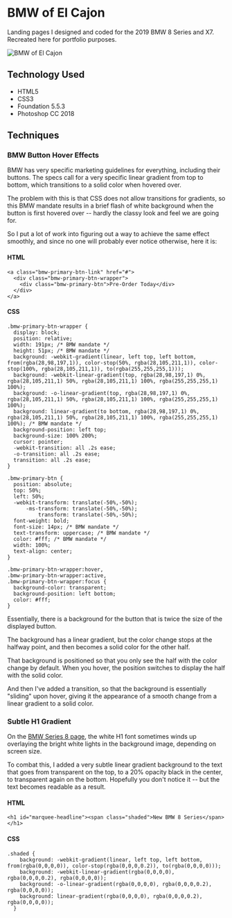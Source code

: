 # BMW of El Cajon

Landing pages I designed and coded for the 2019 BMW 8 Series and X7. Recreated here for portfolio purposes.

![BMW of El Cajon](https://github.com/toddcf/bmw-el-cajon/assets/img/2019-x7/overhead-helipad/1268x499-min.jpg "BMW of El Cajon")

## Technology Used

- HTML5
- CSS3
- Foundation 5.5.3
- Photoshop CC 2018

## Techniques

### BMW Button Hover Effects

BMW has very specific marketing guidelines for everything, including their buttons. The specs call for a very specific linear gradient from top to bottom, which transitions to a solid color when hovered over.

The problem with this is that CSS does not allow transitions for gradients, so this BMW mandate results in a brief flash of white background when the button is first hovered over -- hardly the classy look and feel we are going for.

So I put a lot of work into figuring out a way to achieve the same effect smoothly, and since no one will probably ever notice otherwise, here it is:

#### HTML

```
<a class="bmw-primary-btn-link" href="#">
  <div class="bmw-primary-btn-wrapper">
    <div class="bmw-primary-btn">Pre-Order Today</div>
  </div>
</a>
```

#### CSS

```
.bmw-primary-btn-wrapper {
  display: block;
  position: relative;
  width: 191px; /* BMW mandate */
  height: 51px; /* BMW mandate */
  background: -webkit-gradient(linear, left top, left bottom, from(rgba(28,98,197,1)), color-stop(50%, rgba(28,105,211,1)), color-stop(100%, rgba(28,105,211,1)), to(rgba(255,255,255,1)));
  background: -webkit-linear-gradient(top, rgba(28,98,197,1) 0%, rgba(28,105,211,1) 50%, rgba(28,105,211,1) 100%, rgba(255,255,255,1) 100%);
  background: -o-linear-gradient(top, rgba(28,98,197,1) 0%, rgba(28,105,211,1) 50%, rgba(28,105,211,1) 100%, rgba(255,255,255,1) 100%);
  background: linear-gradient(to bottom, rgba(28,98,197,1) 0%, rgba(28,105,211,1) 50%, rgba(28,105,211,1) 100%, rgba(255,255,255,1) 100%); /* BMW mandate */
  background-position: left top;
  background-size: 100% 200%;
  cursor: pointer;
  -webkit-transition: all .2s ease;
  -o-transition: all .2s ease;
  transition: all .2s ease;
}

.bmw-primary-btn {
  position: absolute;
  top: 50%;
  left: 50%;
  -webkit-transform: translate(-50%,-50%);
      -ms-transform: translate(-50%,-50%);
          transform: translate(-50%,-50%);
  font-weight: bold;
  font-size: 14px; /* BMW mandate */
  text-transform: uppercase; /* BMW mandate */
  color: #fff; /* BMW mandate */
  width: 100%;
  text-align: center;
}

.bmw-primary-btn-wrapper:hover,
.bmw-primary-btn-wrapper:active,
.bmw-primary-btn-wrapper:focus {
  background-color: transparent;
  background-position: left bottom;
  color: #fff;
}
```

Essentially, there is a background for the button that is twice the size of the displayed button.

The background has a linear gradient, but the color change stops at the halfway point, and then becomes a solid color for the other half.

That background is positioned so that you only see the half with the color change by default. When you hover, the position switches to display the half with the solid color.

And then I've added a transition, so that the background is essentially "sliding" upon hover, giving it the appearance of a smooth change from a linear gradient to a solid color.

### Subtle H1 Gradient

On the [BMW Series 8 page](https://www.google.com), the white H1 font sometimes winds up overlaying the bright white lights in the background image, depending on screen size.

To combat this, I added a very subtle linear gradient background to the text that goes from transparent on the top, to a 20% opacity black in the center, to transparent again on the bottom. Hopefully you don't notice it -- but the text becomes readable as a result.

#### HTML

`<h1 id="marquee-headline"><span class="shaded">New BMW 8 Series</span></h1>`

#### CSS

```
.shaded {
    background: -webkit-gradient(linear, left top, left bottom, from(rgba(0,0,0,0)), color-stop(rgba(0,0,0,0.2)), to(rgba(0,0,0,0)));
    background: -webkit-linear-gradient(rgba(0,0,0,0), rgba(0,0,0,0.2), rgba(0,0,0,0));
    background: -o-linear-gradient(rgba(0,0,0,0), rgba(0,0,0,0.2), rgba(0,0,0,0));
    background: linear-gradient(rgba(0,0,0,0), rgba(0,0,0,0.2), rgba(0,0,0,0));
  }
  ```